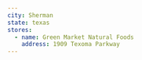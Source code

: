 ```yaml
---
city: Sherman
state: texas
stores:
  - name: Green Market Natural Foods
    address: 1909 Texoma Parkway
---
```

